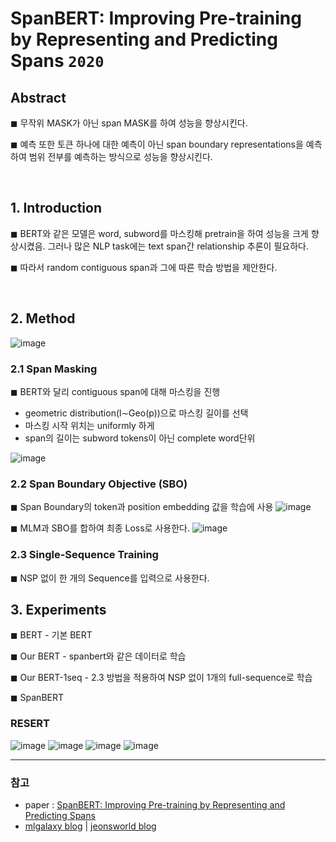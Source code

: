# SpanBERT: Improving Pre-training by Representing and Predicting Spans `2020`

## Abstract

◼ 무작위 MASK가 아닌 span MASK를 하여 성능을 향상시킨다.

◼ 예측 또한 토큰 하나에 대한 예측이 아닌 span boundary representations을 예측하여 범위 전부를 예측하는 방식으로 성능을 향상시킨다.

<br>

## 1. Introduction

◼ BERT와 같은 모델은 word, subword를 마스킹해 pretrain을 하여 성능을 크게 향상시켰음. 그러나 많은 NLP task에는 text span간 relationship 추론이 필요하다.

◼ 따라서 random contiguous span과 그에 따른 학습 방법을 제안한다.

<br>

## 2. Method

![image](https://user-images.githubusercontent.com/41243762/120059725-14b18780-c08e-11eb-9b6c-12cf6765c2d3.png)

### 2.1 Span Masking

◼ BERT와 달리 contiguous span에 대해 마스킹을 진행
   -  geometric distribution(l∼Geo(p))으로 마스킹 길이를 선택
   -  마스킹 시작 위치는 uniformly 하게 
   -  span의 길이는 subword tokens이 아닌 complete word단위


![image](https://user-images.githubusercontent.com/41243762/120059892-424b0080-c08f-11eb-8bea-bc133400544f.png)

### 2.2 Span Boundary Objective (SBO)

◼ Span Boundary의 token과 position embedding 값을 학습에 사용
![image](https://user-images.githubusercontent.com/41243762/120059943-a5d52e00-c08f-11eb-8179-1626860ed7a0.png)

◼ MLM과 SBO를 합하여 최종 Loss로 사용한다.
![image](https://user-images.githubusercontent.com/41243762/120060000-12e8c380-c090-11eb-9ccc-01a6814c5301.png)

### 2.3 Single-Sequence Training

◼ NSP 없이 한 개의 Sequence를 입력으로 사용한다.

## 3. Experiments

◼ BERT - 기본 BERT

◼ Our BERT - spanbert와 같은 데이터로 학습

◼ Our BERT-1seq - 2.3 방법을 적용하여 NSP 없이 1개의 full-sequence로 학습

◼ SpanBERT

### RESERT
![image](https://user-images.githubusercontent.com/41243762/120060126-e84b3a80-c090-11eb-9df4-13efb12bfb63.png)
![image](https://user-images.githubusercontent.com/41243762/120060139-fbf6a100-c090-11eb-8499-c83f9f2e3151.png)
![image](https://user-images.githubusercontent.com/41243762/120060165-1597e880-c091-11eb-8226-a3a733c2dc83.png)
![image](https://user-images.githubusercontent.com/41243762/120060147-07e26300-c091-11eb-8301-9f0045399d2f.png)



---
### 참고
- paper : [SpanBERT: Improving Pre-training by Representing and Predicting Spans](https://arxiv.org/pdf/1907.10529.pdf)
- [mlgalaxy blog](https://mlgalaxy.blogspot.com/2020/10/spanbert-improving-pre-training-by.html) | [jeonsworld blog](https://jeonsworld.github.io/NLP/spanbert/)
